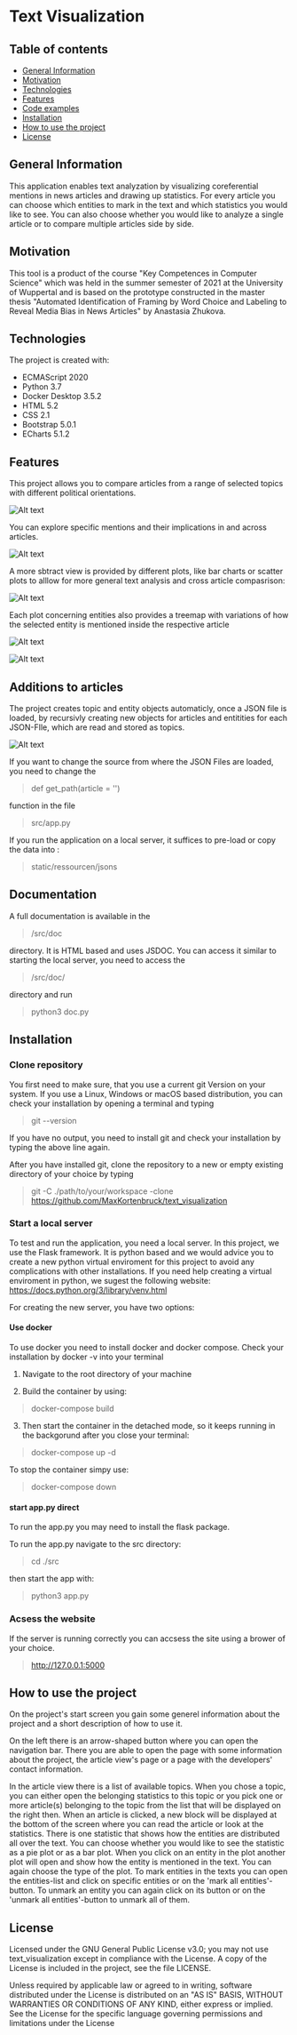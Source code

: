 # Text Visualization
## Table of contents
* [General Information](#general-information)
* [Motivation](#motivation)
* [Technologies](#technologies)
* [Features](#features)
* [Code examples](#code-examples)
* [Installation](#installation)
* [How to use the project](#how-to-use-the-project)
* [License](#license)

## General Information
This application enables text analyzation by visualizing coreferential mentions in news articles and drawing up statistics.
For every article you can choose which entities to mark in the text and which statistics you would like to see. You can also choose whether you would like to analyze a single article or to compare multiple articles side by side.

## Motivation
This tool is a product of the course "Key Competences in Computer Science" which was held in the summer semester of 2021 at the University of Wuppertal and is based on the prototype constructed in the master thesis "Automated Identification of Framing by Word Choice and Labeling to Reveal Media Bias in News Articles" by Anastasia Zhukova.

## Technologies
The project is created with:
- ECMAScript 2020
- Python 3.7
- Docker Desktop 3.5.2
- HTML 5.2
- CSS 2.1
- Bootstrap 5.0.1
- ECharts 5.1.2

## Features
This project allows you to compare articles from a range of selected topics with different political orientations.

![Alt text](/src/doc/pictures/main.png)

You can explore specific mentions and their implications in and across articles.

![Alt text](/src/doc/pictures/text_mark.png)

A more sbtract view is provided by different plots, like bar charts or scatter plots to alllow for more general text analysis and cross article compasrison:

![Alt text](/src/doc/pictures/scatter.png)

Each plot concerning entities also provides a treemap with variations of how the selected entity is mentioned 
inside the respective article

![Alt text](/src/doc/pictures/stat_bar.png)

![Alt text](/src/doc/pictures/cross_article.png)


## Additions to articles
The project creates topic and entity objects automaticly, once a JSON file is loaded, by recursivly creating new objects for articles
and entitities for each JSON-FIle, which are read and stored as topics.

![Alt text](/src/doc/pictures/dia_cl.png)

If you want to change the source from where the JSON Files are loaded, you need to change the

>def get_path(article = '')

function in the file 

>src/app.py  

If you run the application on a local server, it suffices to pre-load or copy the data into :
 
>static/ressourcen/jsons

## Documentation

A full documentation is available in the 

>/src/doc

directory. It is HTML based and uses JSDOC. You can access it similar to starting the local server,
you need to access the 

>/src/doc/ 

directory and run

>python3 doc.py


## Installation

### Clone repository

You first need to make sure, that you use a current git Version on your system.
If you use a Linux, Windows or macOS based distribution, you can check your installation by opening a terminal and typing

>git --version

If you have no output, you need to install git and check your installation by typing the above line again.

After you have installed git, clone the repository to a new or empty existing directory of your choice by typing

>git -C ./path/to/your/workspace -clone https://github.com/MaxKortenbruck/text_visualization

### Start a local server

To test and run the application, you need a local server. In this project, we use the Flask framework. It is python based and we would
advice you to create a new python virtual enviroment for this project to avoid any complications with other installations. 
If you need help creating a virtual enviroment in python, we sugest the following website:
https://docs.python.org/3/library/venv.html

For creating the new server, you have two options:

#### Use docker

To use docker you need to install docker and docker compose. Check your installation by docker -v into your terminal

1. Navigate to the root directory of your machine

2. Build the container by using: 

>docker-compose build

3. Then start the container in the detached mode, so it keeps running in the backgorund after you close your terminal:

>docker-compose up -d

To stop the container simpy use: 

>docker-compose down

#### start app.py direct

To run the app.py you may need to install the flask package.

To run the app.py navigate to the src directory:

>cd ./src

then start the app with: 

>python3 app.py

### Acsess the website

If the server is running correctly you can accsess the site using a brower of your choice.

>http://127.0.0.1:5000


## How to use the project
On the project's start screen you gain some generel information about the project and a short description of how to use it. 

On the left there is an arrow-shaped button where you can open the navigation bar. There you are able to open the page with some information about the project, the article view's page or a page with the developers' contact information.

In the article view there is a list of available topics. When you chose a topic, you can either open the belonging statistics to this topic or you pick one or more article(s) belonging to the topic from the list that will be displayed on the right then. When an article is clicked, a new block will be displayed at the bottom of the screen where you can read the article or look at the statistics. There is one statistic that shows how the entities are distributed all over the text. You can choose whether you would like to see the statistic as a pie plot or as a bar plot. When you click on an entity in the plot another plot will open and show how the entity is mentioned in the text. You can again choose the type of the plot. To mark entities in the texts you can open the entities-list and click on specific entities or on the 'mark all entities'-button. To unmark an entity you can again click on its button or on the 'unmark all entities'-button to unmark all of them.

## License
Licensed under the GNU General Public License v3.0; you may not use text_visualization except in compliance with the License. A copy of the License is included in the project, see the file LICENSE.

Unless required by applicable law or agreed to in writing, software distributed under the License is distributed on an "AS IS" BASIS, WITHOUT WARRANTIES OR CONDITIONS OF ANY KIND, either express or implied. See the License for the specific language governing permissions and limitations under the License